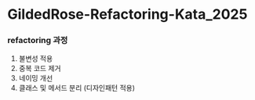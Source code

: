 # GildedRose-Refactoring-Kata_2025

### refactoring 과정
1. 불변성 적용
2. 중복 코드 제거
3. 네이밍 개선
4. 클래스 및 메서드 분리 (디자인패턴 적용)
